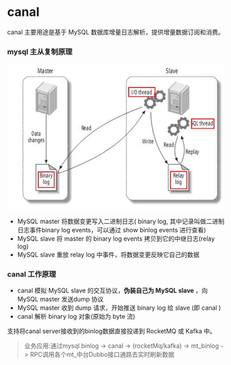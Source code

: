 # canal
canal 主要用途是基于 MySQL 数据库增量日志解析，提供增量数据订阅和消费。
### mysql 主从复制原理
<img src="https://github.com/islongfei/Blog/blob/master/images/mysql%E4%B8%BB%E4%BB%8E%E5%A4%8D%E5%88%B6.jpg"  />  

* MySQL master 将数据变更写入二进制日志( binary log, 其中记录叫做二进制日志事件binary log events，可以通过 show binlog events 进行查看)
* MySQL slave 将 master 的 binary log events 拷贝到它的中继日志(relay log)
* MySQL slave 重放 relay log 中事件，将数据变更反映它自己的数据
### canal 工作原理
* canal 模拟 MySQL slave 的交互协议，**伪装自己为 MySQL slave** ，向 MySQL master 发送dump 协议
* MySQL master 收到 dump 请求，开始推送 binary log 给 slave (即 canal )
* canal 解析 binary log 对象(原始为 byte 流)

支持将canal server接收到的binlog数据直接投递到 RocketMQ 或 Kafka 中。
>业务应用:通过mysql binlog -> canal -> (rocketMq/kafka) -> mt_binlog -> RPC调用各个mt_中台Dubbo接口通路去实时刷新数据
